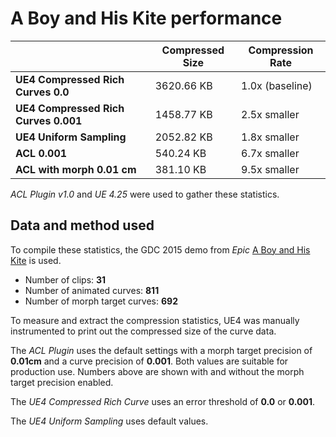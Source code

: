 # A Boy and His Kite performance

|                                      | Compressed Size | Compression Rate |
| ------------------------------------ | --------------- | ---------------- |
| **UE4 Compressed Rich Curves 0.0**   | 3620.66 KB      | 1.0x (baseline)  |
| **UE4 Compressed Rich Curves 0.001** | 1458.77 KB      | 2.5x smaller     |
| **UE4 Uniform Sampling**             | 2052.82 KB      | 1.8x smaller     |
| **ACL 0.001**                        | 540.24 KB       | 6.7x smaller     |
| **ACL with morph 0.01 cm**           | 381.10 KB       | 9.5x smaller     |

*ACL Plugin v1.0* and *UE 4.25* were used to gather these statistics.

## Data and method used

To compile these statistics, the GDC 2015 demo from *Epic* [A Boy and His Kite](https://www.youtube.com/watch?v=JNgsbNvkNjE) is used.

*  Number of clips: **31**
*  Number of animated curves: **811**
*  Number of morph target curves: **692**

To measure and extract the compression statistics, UE4 was manually instrumented to print out the compressed size of the curve data.

The *ACL Plugin* uses the default settings with a morph target precision of **0.01cm** and a curve precision of **0.001**. Both values are suitable for production use. Numbers above are shown with and without the morph target precision enabled.

The *UE4 Compressed Rich Curve* uses an error threshold of **0.0** or **0.001**.

The *UE4 Uniform Sampling* uses default values.
